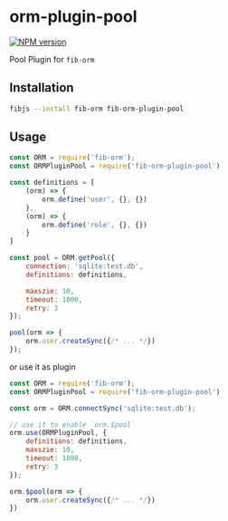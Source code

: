 
# orm-plugin-pool

[![NPM version](https://img.shields.io/npm/v/fib-orm-plugin-pool.svg)](https://www.npmjs.org/package/fib-orm-plugin-pool)

Pool Plugin for `fib-orm`

## Installation

```bash
fibjs --install fib-orm fib-orm-plugin-pool
```

## Usage

```javascript
const ORM = require('fib-orm');
const ORMPluginPool = require('fib-orm-plugin-pool')

const definitions = [
    (orm) => {
        orm.define('user', {}, {})
    },
    (orm) => {
        orm.define('role', {}, {})
    }
]

const pool = ORM.getPool({
    connection: 'sqlite:test.db',
    definitions: definitions,

    maxszie: 10,
    timeout: 1000,
    retry: 3
});

pool(orm => {
    orm.user.createSync({/* ... */})
});
```

or use it as plugin

```javascript
const ORM = require('fib-orm');
const ORMPluginPool = require('fib-orm-plugin-pool')

const orm = ORM.connectSync('sqlite:test.db');

// use it to enable `orm.$pool`
orm.use(ORMPluginPool, {
    definitions: definitions,
    maxszie: 10,
    timeout: 1000,
    retry: 3
});

orm.$pool(orm => {
    orm.user.createSync({/* ... */})
})
```